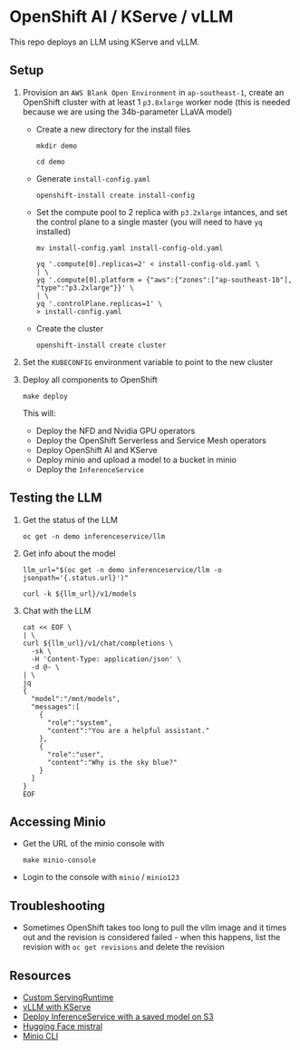 # OpenShift AI / KServe / vLLM

This repo deploys an LLM using KServe and vLLM.

## Setup

01. Provision an `AWS Blank Open Environment` in `ap-southeast-1`, create an OpenShift cluster with at least 1 `p3.8xlarge` worker node (this is needed because we are using the 34b-parameter LLaVA model)

	*   Create a new directory for the install files

			mkdir demo

			cd demo

	*   Generate `install-config.yaml`

			openshift-install create install-config

	*   Set the compute pool to 2 replica with `p3.2xlarge` intances, and set the control plane to a single master (you will need to have `yq` installed)

			mv install-config.yaml install-config-old.yaml

			yq '.compute[0].replicas=2' < install-config-old.yaml \
			| \
			yq '.compute[0].platform = {"aws":{"zones":["ap-southeast-1b"], "type":"p3.2xlarge"}}' \
			| \
			yq '.controlPlane.replicas=1' \
			> install-config.yaml

	*   Create the cluster

			openshift-install create cluster

01. Set the `KUBECONFIG` environment variable to point to the new cluster

01. Deploy all components to OpenShift

		make deploy
	
	This will:
	
	*   Deploy the NFD and Nvidia GPU operators
	*   Deploy the OpenShift Serverless and Service Mesh operators
	*   Deploy OpenShift AI and KServe
	*   Deploy minio and upload a model to a bucket in minio
	*   Deploy the `InferenceService`


## Testing the LLM

01. Get the status of the LLM

		oc get -n demo inferenceservice/llm

01. Get info about the model

		llm_url="$(oc get -n demo inferenceservice/llm -o jsonpath='{.status.url}')"

		curl -k ${llm_url}/v1/models

01. Chat with the LLM

		cat << EOF \
		| \
		curl ${llm_url}/v1/chat/completions \
		  -sk \
		  -H 'Content-Type: application/json' \
		  -d @- \
		| \
		jq
		{
		  "model":"/mnt/models",
		  "messages":[
		    {
		      "role":"system",
		      "content":"You are a helpful assistant."
		    },
		    {
		      "role":"user",
		      "content":"Why is the sky blue?"
		    }
		  ]
		}
		EOF


## Accessing Minio

*   Get the URL of the minio console with

		make minio-console

*   Login to the console with `minio` / `minio123`


## Troubleshooting

*   Sometimes OpenShift takes too long to pull the vllm image and it times out and the revision is considered failed - when this happens, list the revision with `oc get revisions` and delete the revision


## Resources

*   [Custom ServingRuntime](https://developer.ibm.com/tutorials/awb-creating-custom-runtimes-in-modelmesh/#create-the-servingruntime-resource)
*   [vLLM with KServe](https://kserve.github.io/website/0.11/modelserving/v1beta1/llm/vllm/)
*   [Deploy InferenceService with a saved model on S3](https://kserve.github.io/website/0.11/modelserving/storage/s3/s3/)
*   [Hugging Face mistral](https://huggingface.co/mistralai/Mistral-7B-v0.1)
*   [Minio CLI](https://min.io/docs/minio/linux/reference/minio-mc-admin.html)
